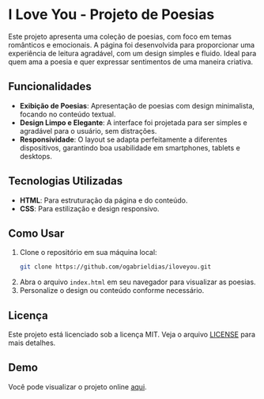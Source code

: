 # I Love You - Projeto de Poesias

Este projeto apresenta uma coleção de poesias, com foco em temas românticos e emocionais. A página foi desenvolvida para proporcionar uma experiência de leitura agradável, com um design simples e fluido. Ideal para quem ama a poesia e quer expressar sentimentos de uma maneira criativa.

## Funcionalidades

- **Exibição de Poesias**: Apresentação de poesias com design minimalista, focando no conteúdo textual.
- **Design Limpo e Elegante**: A interface foi projetada para ser simples e agradável para o usuário, sem distrações.
- **Responsividade**: O layout se adapta perfeitamente a diferentes dispositivos, garantindo boa usabilidade em smartphones, tablets e desktops.

## Tecnologias Utilizadas

- **HTML**: Para estruturação da página e do conteúdo.
- **CSS**: Para estilização e design responsivo.

## Como Usar

1. Clone o repositório em sua máquina local:
    ```bash
    git clone https://github.com/ogabrieldias/iloveyou.git
    ```
2. Abra o arquivo `index.html` em seu navegador para visualizar as poesias.
3. Personalize o design ou conteúdo conforme necessário.

## Licença

Este projeto está licenciado sob a licença MIT. Veja o arquivo [LICENSE](LICENSE) para mais detalhes.

## Demo

Você pode visualizar o projeto online [aqui](https://ogabrieldias.github.io/iloveyou/).
